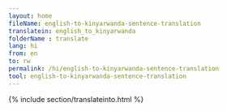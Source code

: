 ```yaml
---
layout: home
fileName: english-to-kinyarwanda-sentence-translation
translatein: english_to_kinyarwanda
folderName : translate
lang: hi
from: en
to: rw
permalink: /hi/english-to-kinyarwanda-sentence-translation
tool: english-to-kinyarwanda-sentence-translation
---
```

{% include section/translateinto.html %}
